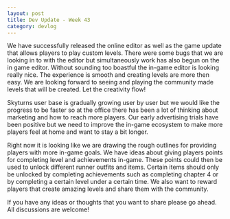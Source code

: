 ```yaml
---
layout: post
title: Dev Update - Week 43
category: devlog
---
```


We have successfully released the online editor as well as the game update that allows players to play custom levels. There were some bugs that we are looking in to with the editor but simultaneously work has also begun on the in game editor. Without sounding too boastful the in-game editor is looking really nice. The experience is smooth and creating levels are more then easy. We are looking forward to seeing and playing the community made levels that will be created. Let the creativity flow!

Skyturns user base is gradually growing user by user but we would like the progress to be faster so at the office there has been a lot of thinking about marketing and how to reach more players. Our early advertising trials have been positive but we need to improve the in-game ecosystem to make more players feel at home and want to stay a bit longer.

Right now it is looking like we are drawing the rough outlines for providing players with more in-game goals. We have ideas about giving players points for completing level and achievements in-game. These points could then be used to unlock different runner outfits and items. Certain items should only be unlocked by completing achievements such as completing chapter 4 or by completing a certain level under a certain time. We also want to reward players that create amazing levels and share them with the community.

If you have any ideas or thoughts that you want to share please go ahead. All discussions are welcome!